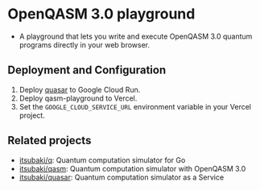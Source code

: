# OpenQASM 3.0 playground

 - A playground that lets you write and execute OpenQASM 3.0 quantum programs directly in your web browser.

## Deployment and Configuration

 1. Deploy [quasar](https://github.com/itsubaki/quasar) to Google Cloud Run.
 1. Deploy qasm-playground to Vercel.
 1. Set the `GOOGLE_CLOUD_SERVICE_URL` environment variable in your Vercel project.

## Related projects

 - [itsubaki/q](https://github.com/itsubaki/q): Quantum computation simulator for Go
 - [itsubaki/qasm](https://github.com/itsubaki/qasm): Quantum computation simulator with OpenQASM 3.0
 - [itsubaki/quasar](https://github.com/itsubaki/quasar): Quantum computation simulator as a Service